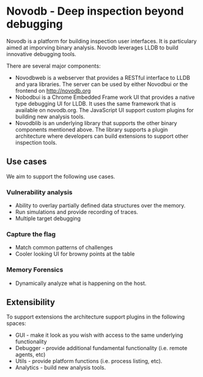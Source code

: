 # Novodb - Deep inspection beyond debugging #

Novodb is a platform for building inspection user interfaces. It is particulary aimed at imporving binary analysis. Novodb leverages LLDB to build innovative debugging tools.

There are several major components:

* Novodbweb is a webserver that provides a RESTful interface to LLDB and yara libraries. The server can be used by either Novodbui or the frontend on http://novodb.org
* Nobodbui is a Chrome Embedded Frame work UI that provides a native type debugging UI for LLDB. It uses the same framework that is available on novodb.org. The JavaScript UI support custom plugins for building new analysis tools.
* Novodblib is an underlying library that supports the other binary components mentioned above. The library supports a plugin architecture where developers can build extensions to support other inspection tools. 

## Use cases ##
We aim to support the following use cases.

### Vulnerability analysis

* Ability to overlay partially defined data structures over the memory. 
* Run simulations and provide recording of traces.
* Multiple target debugging

### Capture the flag ###

* Match common patterns of challenges
* Cooler looking UI for browny points at the table

### Memory Forensics ###

* Dynamically analyze what is happening on the host.

## Extensibility ##

To support extensions the architecture support plugins in the following spaces:

* GUI - make it look as you wish with access to the same underlying functionality
* Debugger - provide additional fundamental functionality (i.e. remote agents, etc)
* Utils - provide platform functions (i.e. process listing, etc).
* Analytics - build new analysis tools.